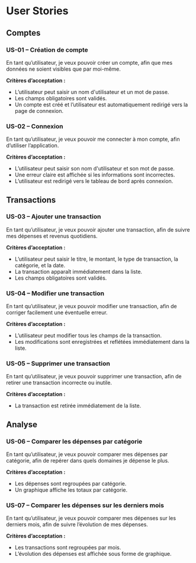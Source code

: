# User Stories

## Comptes

### US-01 – Création de compte

En tant qu’utilisateur, je veux pouvoir créer un compte, afin que mes données ne soient visibles que par moi-même.

**Critères d’acceptation :**
- L’utilisateur peut saisir un nom d'utilisateur et un mot de passe.
- Les champs obligatoires sont validés.
- Un compte est créé et l’utilisateur est automatiquement redirigé vers la page de connexion.

### US-02 – Connexion

En tant qu’utilisateur, je veux pouvoir me connecter à mon compte, afin d’utiliser l’application.

**Critères d’acceptation :**
- L’utilisateur peut saisir son nom d'utilisateur et son mot de passe.
- Une erreur claire est affichée si les informations sont incorrectes.
- L’utilisateur est redirigé vers le tableau de bord après connexion.

## Transactions

### US-03 – Ajouter une transaction

En tant qu’utilisateur, je veux pouvoir ajouter une transaction, afin de suivre mes dépenses et revenus quotidiens.

**Critères d’acceptation :**
- L’utilisateur peut saisir le titre, le montant, le type de transaction, la catégorie, et la date.
- La transaction apparaît immédiatement dans la liste.
- Les champs obligatoires sont validés.

### US-04 – Modifier une transaction

En tant qu’utilisateur, je veux pouvoir modifier une transaction, afin de corriger facilement une éventuelle erreur.

**Critères d’acceptation :**
- L’utilisateur peut modifier tous les champs de la transaction.
- Les modifications sont enregistrées et reflétées immédiatement dans la liste.

### US-05 – Supprimer une transaction

En tant qu’utilisateur, je veux pouvoir supprimer une transaction, afin de retirer une transaction incorrecte ou inutile.

**Critères d’acceptation :**
- La transaction est retirée immédiatement de la liste.

## Analyse

### US-06 – Comparer les dépenses par catégorie

En tant qu’utilisateur, je veux pouvoir comparer mes dépenses par catégorie, afin de repérer dans quels domaines je dépense le plus.

**Critères d’acceptation :**
- Les dépenses sont regroupées par catégorie.
- Un graphique affiche les totaux par catégorie.

### US-07 – Comparer les dépenses sur les derniers mois

En tant qu’utilisateur, je veux pouvoir comparer mes dépenses sur les derniers mois, afin de suivre l’évolution de mes dépenses.

**Critères d’acceptation :**
- Les transactions sont regroupées par mois.
- L’évolution des dépenses est affichée sous forme de graphique.
